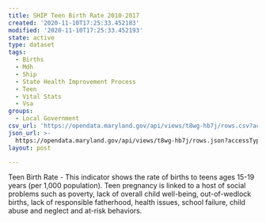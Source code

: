 ```yaml
---
title: SHIP Teen Birth Rate 2010-2017
created: '2020-11-10T17:25:33.452183'
modified: '2020-11-10T17:25:33.452193'
state: active
type: dataset
tags:
  - Births
  - Mdh
  - Ship
  - State Health Improvement Process
  - Teen
  - Vital Stats
  - Vsa
groups:
  - Local Government
csv_url: 'https://opendata.maryland.gov/api/views/t8wg-hb7j/rows.csv?accessType=DOWNLOAD'
json_url: >-
  https://opendata.maryland.gov/api/views/t8wg-hb7j/rows.json?accessType=DOWNLOAD
layout: post

---
```

Teen Birth Rate - This indicator shows the rate of births to teens ages 15-19 years (per 1,000 population). Teen pregnancy is linked to a host of social problems such as poverty, lack of overall child well-being, out-of-wedlock births, lack of responsible fatherhood, health issues, school failure, child abuse and neglect and at-risk behaviors.
